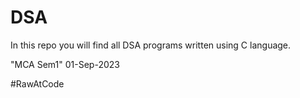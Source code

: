 # DSA
In this repo you will find all DSA programs written using C language.

"MCA Sem1"
01-Sep-2023

#RawAtCode
